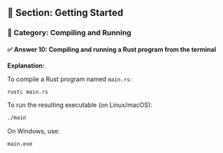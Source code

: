 ## 📘 Section: Getting Started  
### 🔹 Category: Compiling and Running  
#### ✅ Answer 10: Compiling and running a Rust program from the terminal

**Explanation:**

To compile a Rust program named `main.rs`:

```sh
rustc main.rs
```

To run the resulting executable (on Linux/macOS):

```sh
./main
```

On Windows, use:

```sh
main.exe
```

